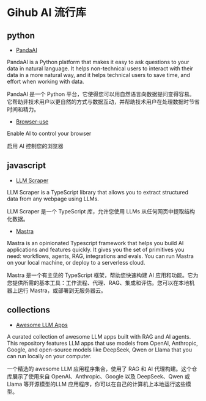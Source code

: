 # Gihub AI 流行库

## python
+ [PandaAI](https://github.com/sinaptik-ai/pandas-ai)
  
PandaAI is a Python platform that makes it easy to ask questions to your data in natural language. It helps non-technical users to interact with their data in a more natural way, and it helps technical users to save time, and effort when working with data.

PandaAI 是一个 Python 平台，它使得您可以用自然语言向数据提问变得容易。它帮助非技术用户以更自然的方式与数据互动，并帮助技术用户在处理数据时节省时间和精力。

+ [Browser-use](https://github.com/browser-use/browser-use)

Enable AI to control your browser

启用 AI 控制您的浏览器

## javascript
+ [LLM Scraper](https://github.com/mishushakov/llm-scraper)

LLM Scraper is a TypeScript library that allows you to extract structured data from any webpage using LLMs.

LLM Scraper 是一个 TypeScript 库，允许您使用 LLMs 从任何网页中提取结构化数据。

+ [Mastra](https://github.com/mastra-ai/mastra)

Mastra is an opinionated Typescript framework that helps you build AI applications and features quickly. It gives you the set of primitives you need: workflows, agents, RAG, integrations and evals. You can run Mastra on your local machine, or deploy to a serverless cloud.

Mastra 是一个有主见的 TypeScript 框架，帮助您快速构建 AI 应用和功能。它为您提供所需的基本工具：工作流程、代理、RAG、集成和评估。您可以在本地机器上运行 Mastra，或部署到无服务器云。

## collections

+ [Awesome LLM Apps](https://github.com/Shubhamsaboo/awesome-llm-apps)

A curated collection of awesome LLM apps built with RAG and AI agents. This repository features LLM apps that use models from OpenAI, Anthropic, Google, and open-source models like DeepSeek, Qwen or Llama that you can run locally on your computer.

一个精选的 awesome LLM 应用程序集合，使用了 RAG 和 AI 代理构建。这个仓库展示了使用来自 OpenAI、Anthropic、Google 以及 DeepSeek、Qwen 或 Llama 等开源模型的LLM 应用程序，你可以在自己的计算机上本地运行这些模型。
